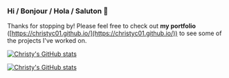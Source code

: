 ### Hi / Bonjour / Hola / Saluton 👋
Thanks for stopping by!  Please feel free to check out **my portfolio** ([https://christyc01.github.io/](https://christyc01.github.io/)) to see some of the projects I've worked on.

[![Christy's GitHub stats](https://github-readme-stats.vercel.app/api?username=christyc01&hide=stars&show_icons=true&count_private=true&title_color=333333&icon_color=333333&border_radius=25)](https://github.com/anuraghazra/github-readme-stats)

[![Christy's GitHub stats](https://github-readme-stats.vercel.app/api/top-langs/?username=christyc01&show_icons=true&count_private=true&layout=compact&title_color=333333&border_radius=25&langs_count=10)](https://github.com/anuraghazra/github-readme-stats)




<!--
**christyc01/christyc01** is a ✨ _special_ ✨ repository because its `README.md` (this file) appears on your GitHub profile.

Here are some ideas to get you started:

- 🔭 I’m currently working on ...
- 🌱 I’m currently learning ...
- 👯 I’m looking to collaborate on ...
- 🤔 I’m looking for help with ...
- 💬 Ask me about ...
- 📫 How to reach me: ...
- 😄 Pronouns: ...
- ⚡ Fun fact: ...
-->
